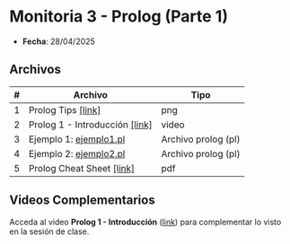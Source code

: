 # Monitoria 3 - Prolog (Parte 1)

* **Fecha**: 28/04/2025

## Archivos

|#|Archivo|Tipo|
|---|---|---|
|1|Prolog Tips [[link]](Prolog-tips.png)| png |
|2|Prolog 1 - Introducción [[link]](https://www.youtube.com/watch?v=STmwiv5c_5I&list=PL78NClSujpJh7XARz_Dhp9IP9K-htQN1g&index=1&t=7s)|video|
|3|Ejemplo 1: [ejemplo1.pl](ejemplo1.pl)|Archivo prolog (pl)|
|4|Ejemplo 2: [ejemplo2.pl](ejemplo2.pl)|Archivo prolog (pl)|
|5|Prolog Cheat Sheet [[link]](CheatSheet.pdf)|pdf|

## Videos Complementarios

Acceda al video **Prolog 1 - Introducción** ([link](https://www.youtube.com/watch?v=STmwiv5c_5I&list=PL78NClSujpJh7XARz_Dhp9IP9K-htQN1g&index=1&t=7s)) para complementar lo visto en la sesión de clase.


